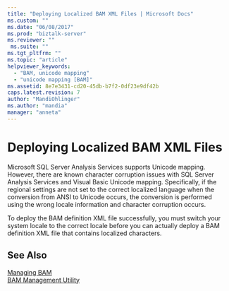 ```yaml
---
title: "Deploying Localized BAM XML Files | Microsoft Docs"
ms.custom: ""
ms.date: "06/08/2017"
ms.prod: "biztalk-server"
ms.reviewer: ""
 ms.suite: ""
ms.tgt_pltfrm: ""
ms.topic: "article"
helpviewer_keywords: 
  - "BAM, unicode mapping"
  - "unicode mapping [BAM]"
ms.assetid: 8e7e3431-cd20-45db-b7f2-0df23e9df42b
caps.latest.revision: 7
author: "MandiOhlinger"
ms.author: "mandia"
manager: "anneta"
---
```

# Deploying Localized BAM XML Files
Microsoft SQL Server Analysis Services supports Unicode mapping. However, there are known character corruption issues with SQL Server Analysis Services and Visual Basic Unicode mapping. Specifically, if the regional settings are not set to the correct localized language when the conversion from ANSI to Unicode occurs, the conversion is performed using the wrong locale information and character corruption occurs.  
  
 To deploy the BAM definition XML file successfully, you must switch your system locale to the correct locale before you can actually deploy a BAM definition XML file that contains localized characters.  
  
## See Also  
 [Managing BAM](../core/managing-bam.md)   
 [BAM Management Utility](../core/bam-management-utility.md)